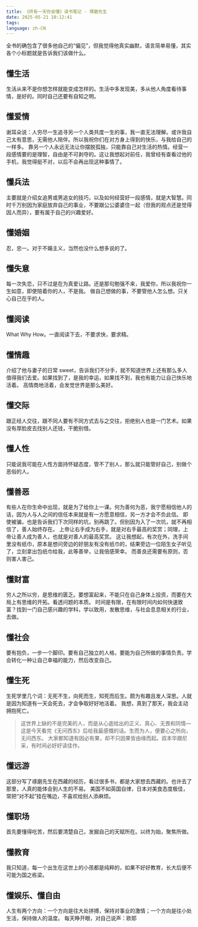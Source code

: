 ```yaml
---
title: 《终有一天你会懂》读书笔记 - 琢磨先生
date: 2025-05-21 10:12:41
tags:
language: zh-CN
---
```


全书的确包含了很多他自己的“偏见”，但我觉得他真实幽默，语言简单易懂，其实各个小标题就是告诉我们该做什么。

## 懂生活
生活从来不是你想怎样就能变成怎样的。生活中多发现美，多从他人角度看待事情，是好的。同时自己还要有自知之明。

## 懂爱情
谢耳朵说：人穷尽一生追寻另一个人类共度一生的事，我一直无法理解。或许我自己太有意思，无需他人陪伴。所以我祝你们在对方身上得到的快乐，与我给自己的一样多。
靠另一个人永远无法让你摆脱孤独，只能靠自己对生活的热情。经营一段感情要的是理智，自由是不可剥夺的。这让我想起对前任，我曾经有查看过他的手机，我觉得挺不对，以后不会再出现这种事情了。

## 懂兵法
主要就是介绍女追男或男追女的技巧，以及如何经营好一段感情，就是大智慧。同时千万别因为家庭放弃自己的事业，不要跟公公婆婆住一起（但我的观点还是觉得因人而异），要有属于自己的兴趣爱好。

## 懂婚姻
忍，忠一。对于不婚主义，当然也没什么想多说的了。

## 懂失意
每一次失恋，只不过是在为真爱让路。还是那句勉强不来，我爱你，所以我祝你一生如意，即使陪着你的人，不是我。
做自己想做的事，不要管他人怎么想。只关心自己在乎的人。

## 懂阅读
What Why How。一直阅读下去，不要求快，要求精。

## 懂情趣
介绍了他与妻子的日常 sweet，告诉我们不分手，就不知道世界上还有那么多人值得我们去爱。如果找到了，是我的幸运，如果找不到，我也有能力让自己快乐地活着。
高情商地活着，会发觉世界是那么美好。

## 懂交际
跟正经人交往，跟不同人要有不同方式去与之交往，拒绝别人也是一门艺术。如果没有厚脸皮去找别人还钱，干脆别借。

## 懂人性
只能说我可能在人性方面持怀疑态度，管不了别人，那么就只能管好自己，别做个恶俗的人。

## 懂善恶
有些人在你生命中出现，就是为了给你上一课。何为善何为恶，我宁愿相信他人的话，因为人与人之间的信任本来就是有一方愿意相信，另一方才会不负此信。
即使被骗，也是告诉我们下次同样的坑，别再跳了。但别因为入了一次坑，就不再相信了，善人始终存在。
上帝让右手成为右手，就是对右手最高的奖赏；同理，上帝让善人成为善人，也就是对善人的最高奖赏。
这让我想起，有次在外，洗手间里没有纸巾，原本是想问旁边的好朋友有没有纸巾的，结果旁边一位陌生女子听见了，立刻拿出包纸巾给我，此等善举，让我倍感荣幸。
而善良还需要有原则，否则害人害己。

## 懂财富
穷人之所以穷，是思维的匮乏。要想富起来，不能只在自己身体上投资，而要在大局上有思维的开拓。看透问题的本质。
时间是有限，在有限时间内如何快速致富？找到一门自己感兴趣的学科，学以致用，发散思维，与社会息息相关的行业，去做。

## 懂社会
要有抱负，一步一个脚印。要有自己独立的人格，要能为自己所做的事情负责。学会转化一种让自己幸福的能力，然后改变自己。

## 懂生死
生死学里几个词：无死不生，向死而生，知死而后生。颇为有趣且发人深思。人就是因为知道有一天会死去，才会争取好好地活着。
我想，真到了那天，我会主动拥抱死亡。

> 这世界上缺的不是完美的人，而是从心底给出的正义、真心、无畏和同情—这是今天看完《无问西东》后给我最感慨的话。生而为人，便要心之所向，无问西东。
> 大家都知道有因必有果，却不只因果皆由缘而起。叔本华跟尼采，有时间必好好读佳作。

## 懂远游
这部分写了琢磨先生在西藏的经历，看过很多书，都是大家想去西藏的。也许去了那里，人真的能体会到人生的不易。
美国不如英国自律，日本对美食态度极佳，常把“对不起”挂在嘴边，不喜欢给别人添麻烦。

## 懂职场
首先要懂得吃苦，然后要清楚自己，发掘自己的天赋所在。以终为始，聚焦所做。

## 懂教育
我只知道，每一个出生在这世上的小孩都是纯粹的，如果不好好教育，长大后便不可能为国之栋梁。

## 懂娱乐、懂自由
人生有两个方向：一个方向是往大处拼搏，保持对事业的激情；一个方向是往小处生活，保持做人的温度。
每天睁开眼，对自己说声：欧耶
